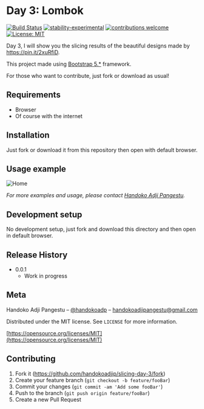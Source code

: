 # Day 3: Lombok

[![Build Status](https://travis-ci.org/dwyl/esta.svg?branch=master)](https://github.com/handokoadjip/slicing-day-3)
[![stability-experimental](https://img.shields.io/badge/stability-experimental-orange.svg)](https://github.com/handokoadjip/slicing-day-3)
[![contributions welcome](https://img.shields.io/badge/contributions-welcome-brightgreen.svg?style=flat)](https://github.com/handokoadjip/slicing-day-3/fork)
[![License: MIT](https://img.shields.io/badge/License-MIT-yellow.svg)](https://opensource.org/licenses/MIT)

Day 3, I will show you the slicing results of the beautiful designs made by https://pin.it/2xuRfiD.

This project made using [Bootstrap 5.\*](https://getbootstrap.com/docs/5.1/getting-started/introduction/) framework.

For those who want to contribute, just fork or download as usual!

## Requirements

- Browser
- Of course with the internet

## Installation

Just fork or download it from this repository then open with default browser.

## Usage example

![Home](https://bebaskripsi.000webhostapp.com/slicing-day-3/home.png)

_For more examples and usage, please contact [Handoko Adji Pangestu](https://www.instagram.com/handokoadp/)._

## Development setup

No development setup, just fork and download this directory and then open in default browser.

## Release History

- 0.0.1
  - Work in progress

## Meta

Handoko Adji Pangestu – [@handokoadp](https://www.instagram.com/handokoadp/) – handokoadjipangestu@gmail.com

Distributed under the MIT license. See `LICENSE` for more information.

[https://opensource.org/licenses/MIT](https://opensource.org/licenses/MIT)

## Contributing

1. Fork it (<https://github.com/handokoadjip/slicing-day-3/fork>)
2. Create your feature branch (`git checkout -b feature/fooBar`)
3. Commit your changes (`git commit -am 'Add some fooBar'`)
4. Push to the branch (`git push origin feature/fooBar`)
5. Create a new Pull Request

